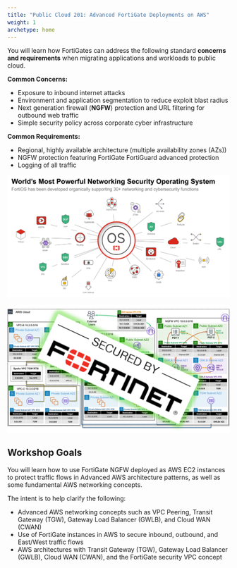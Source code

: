 ```yaml
---
title: "Public Cloud 201: Advanced FortiGate Deployments on AWS"
weight: 1
archetype: home
---
```


You will learn how FortiGates can address the following standard **concerns and requirements** when migrating applications and workloads to public cloud. 

**Common Concerns:**    
  - Exposure to inbound internet attacks
  - Environment and application segmentation to reduce exploit blast radius
  - Next generation firewall (**NGFW**) protection and URL filtering for outbound web traffic 
  - Simple security policy across corporate cyber infrastructure    
  
**Common Requirements:**    
  - Regional, highly available architecture (multiple availability zones (AZs))
  - NGFW protection featuring FortiGate FortiGuard advanced protection
  - Logging of all traffic

![](fortios-image.png)

![](secured-by-fortinet-image.png)

## Workshop Goals

You will learn how to use FortiGate NGFW deployed as AWS EC2 instances to protect traffic flows in Advanced AWS architecture patterns, as well as some fundamental AWS networking concepts.

The intent is to help clarify the following:    
  * Advanced AWS networking concepts such as VPC Peering, Transit Gateway (TGW), Gateway Load Balancer (GWLB), and Cloud WAN (CWAN)
  * Use of FortiGate instances in AWS to secure inbound, outbound, and East/West traffic flows
  * AWS architectures with Transit Gateway (TGW), Gateway Load Balancer (GWLB), Cloud WAN (CWAN), and the FortiGate security VPC concept
